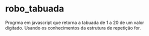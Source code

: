 # robo_tabuada
 Progrma em javascript que retorna a tabuada de 1 a 20 de um valor digitado. Usando os conhecimentos da estrutura de repetição for.
